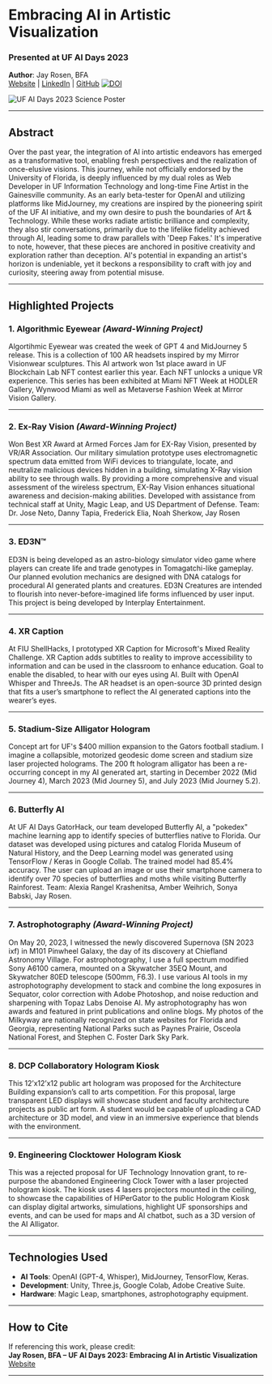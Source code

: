 # Embracing AI in Artistic Visualization

### Presented at UF AI Days 2023  
**Author**: Jay Rosen, BFA  
[Website](https://jayrosen.design) | [LinkedIn](https://linkedin.com/in/jayrosenartist) | [GitHub](https://github.com/jayrosen-design)
[![DOI](https://zenodo.org/badge/922321179.svg)](https://doi.org/10.5281/zenodo.14740738)


![UF AI Days 2023 Science Poster](https://github.com/jayrosen-design/UF-AI-Days-2023/blob/main/AI%20Days%20Poster%20-%20Jay%20Rosen%2048x36%2072dpi.png?raw=true)

---

## Abstract
Over the past year, the integration of AI into artistic endeavors has emerged as a transformative tool, enabling fresh perspectives and the realization of once-elusive visions. This journey, while not officially endorsed by the University of Florida, is deeply influenced by my dual roles as Web Developer in UF Information Technology and  long-time Fine Artist in the Gainesville community. As an early beta-tester for OpenAI and utilizing platforms like MidJourney, my creations are inspired by the pioneering spirit of the UF AI initiative, and my own desire to push the boundaries of Art & Technology.  While these works radiate artistic brilliance and complexity, they also stir conversations, primarily due to the lifelike fidelity achieved through AI, leading some to draw parallels with 'Deep Fakes.' It's imperative to note, however, that these pieces are anchored in positive creativity and exploration rather than deception. AI's potential in expanding an artist's horizon is undeniable, yet it beckons a responsibility to craft with joy and curiosity, steering away from potential misuse.

---

## Highlighted Projects

### 1. Algorithmic Eyewear *(Award-Winning Project)*
Algortihmic Eyewear was created the week of GPT 4 and MidJourney 5 release. This is a collection of 100 AR headsets inspired by my Mirror Visionwear sculptures. This AI artwork won 1st place award in UF Blockchain Lab NFT contest earlier this year. Each NFT unlocks a unique VR experience.  This series has been exhibited at Miami NFT Week at HODLER Gallery, Wynwood Miami as well as Metaverse Fashion Week at Mirror Vision Gallery.

---

### 2. Ex-Ray Vision *(Award-Winning Project)*
Won Best XR Award at Armed Forces Jam for EX-Ray Vision, presented by VR/AR Association. Our military simulation prototype uses electromagnetic spectrum data emitted from WiFi devices to triangulate, locate, and neutralize malicious devices hidden in a building, simulating X-Ray vision ability to see through walls. By providing a more comprehensive and visual assessment of the wireless spectrum, EX-Ray Vision enhances  situational awareness and decision-making abilities. Developed with assistance from technical staff at Unity, Magic Leap, and US Department of Defense. Team: Dr. Jose Neto, Danny Tapia, Frederick Elia, Noah Sherkow, Jay Rosen

---

### 3. ED3N™
ED3N is being developed as an astro-biology simulator video game where players can create life and trade genotypes in Tomagatchi-like gameplay. Our planned evolution mechanics are designed  with DNA catalogs for procedural AI generated plants and creatures. ED3N Creatures are intended to flourish into never-before-imagined life forms influenced by user input. This project is being developed by Interplay Entertainment.

---

### 4. XR Caption
At FIU ShellHacks, I prototyped XR Caption for Microsoft's Mixed Reality Challenge. XR Caption adds subtitles to reality to improve accessibility to information and can be used in the classroom to enhance education. Goal to enable the disabled, to hear with our eyes using AI. Built with OpenAI Whisper and ThreeJs. The AR headset is an open-source 3D printed design that fits a user’s smartphone to reflect the AI generated captions into the wearer’s eyes.

---

### 5. Stadium-Size Alligator Hologram
Concept art for UF's $400 million expansion to the Gators football stadium. I imagine a collapsible, motorized geodesic dome screen and stadium size laser projected holograms. The 200 ft hologram alligator has been a re-occurring concept in my AI generated art, starting in December 2022 (Mid Journey 4), March 2023  (Mid Journey 5), and July 2023 (Mid Journey 5.2).

---

### 6. Butterfly AI
At UF AI Days GatorHack, our team developed Butterfly AI, a "pokedex" machine learning app to identify species of butterflies native to Florida. Our dataset was developed using pictures and catalog Florida Museum of Natural History, and the Deep Learning model was generated using TensorFlow / Keras in Google Collab. The trained model had 85.4% accuracy. The user can upload an image or use their smartphone camera to identify over 70 species of butterflies and moths while visiting Butterfly Rainforest. Team: Alexia Rangel Krashenitsa, Amber Weihrich, Sonya Babski, Jay Rosen. 

---

### 7. Astrophotography *(Award-Winning Project)*
On May 20, 2023, I witnessed the newly discovered Supernova (SN 2023 ixf) in M101 Pinwheel Galaxy, the day of its discovery at Chiefland Astronomy Village. For astrophotography, I use a full spectrum modified Sony A6100 camera, mounted on a Skywatcher 35EQ Mount, and Skywatcher 80ED telescope (500mm, F6.3). I use various AI tools in my astrophotography development to stack and combine the long exposures in Sequator, color correction with Adobe Photoshop, and noise reduction and sharpening with Topaz Labs Denoise AI.   My astrophotography has won awards and featured in print publications and online blogs. My photos of the Milkyway are nationally recognized on state websites for Florida and Georgia, representing National Parks such as Paynes Prairie, Osceola National Forest, and Stephen C. Foster Dark Sky Park.

---

### 8. DCP Collaboratory Hologram Kiosk
This 12’x12’x12 public art hologram was proposed for the Architecture Building expansion’s call to arts competition. For this proposal, large transparent LED displays  will showcase  student and faculty architecture projects as public art form. A student would be capable of uploading a CAD architecture or 3D model, and view in an immersive experience that blends with the environment.

---

### 9. Engineering Clocktower Hologram Kiosk
This was a rejected proposal for UF Technology Innovation grant, to re-purpose the abandoned Engineering Clock Tower with a laser projected hologram kiosk. The kiosk uses 4 lasers projectors mounted in the ceiling, to showcase the capabilities of HiPerGator to the public Hologram Kiosk can display digital artworks, simulations, highlight UF sponsorships and events, and can be used for maps and AI chatbot, such as a 3D version of the AI Alligator.

---

## Technologies Used
- **AI Tools**: OpenAI (GPT-4, Whisper), MidJourney, TensorFlow, Keras.
- **Development**: Unity, Three.js, Google Colab, Adobe Creative Suite.
- **Hardware**: Magic Leap, smartphones, astrophotography equipment.

---

## How to Cite
If referencing this work, please credit:  
**Jay Rosen, BFA – UF AI Days 2023: Embracing AI in Artistic Visualization**  
[Website](https://jayrosen.design)

---
